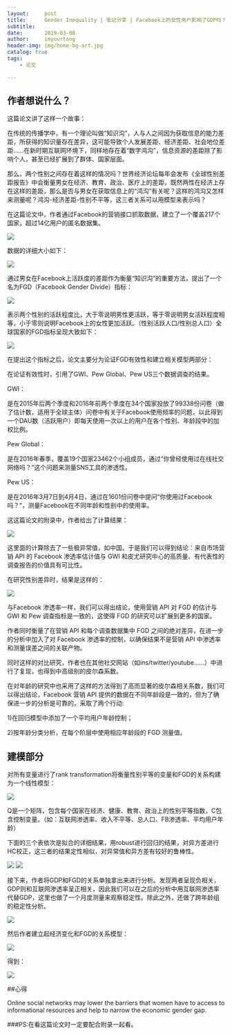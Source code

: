 ```yaml
---
layout:     post
title:      Gender Inequality | 笔记分享 | Facebook上的女性用户影响了GDP吗？
subtitle:   
date:       2019-03-08
author:     imyourtong
header-img: img/home-bg-art.jpg
catalog: true
tags:
    - 论文

---
```



## 作者想说什么？

这篇论文讲了这样一个故事：

在传统的传播学中，有一个理论叫做“知识沟”，人与人之间因为获取信息的能力差距，所获得的知识量存在差异，这可能导致个人发展差距、经济差距、社会地位差距……在新时期互联网环境下，同样地存在着“数字鸿沟”，信息资源的差距除了影响个人，甚至已经扩展到了群体、国家层面。

那么，两个性别之间存在着这样的情况吗？世界经济论坛每年会发布《全球性别差距报告》中会衡量男女在经济、教育、政治、医疗上的差距，既然两性在经济上存在这样的差距，那么是否与男女在获取信息上的“鸿沟”有关呢？这样的鸿沟又怎样来测量呢？鸿沟-经济差距-性别不平等，这三者关系可以用模型来表示吗？

在这篇论文中，作者通过Facebook的营销接口抓取数据，建立了一个覆盖217个国家，超过14亿用户的匿名数据集。

![](https://ws4.sinaimg.cn/large/006tKfTcgy1g0wvfxkgenj30dq0bujsx.jpg)

数据的详细大小如下：

![](https://ws4.sinaimg.cn/large/006tKfTcly1g0wvgx9n7oj30io048q4c.jpg)

通过男女在Facebook上活跃度的差距作为衡量“知识沟”的重要方法，提出了一个名为FGD（Facebook Gender Divide）指标：

![](https://ws1.sinaimg.cn/large/006tKfTcgy1g0wvied1jqj30d607cjrv.jpg)

表示两个性别的活跃程度比，大于零说明男性更活跃，等于零说明男女活跃程度相等，小于零则说明Facebook上的女性更加活跃。（性别活跃人口/性别总人口）全球国家的FGD指标呈现大致如下：

![](https://ws2.sinaimg.cn/large/006tKfTcgy1g0wvjp484zj30x20d6ds1.jpg)

在提出这个指标之后，论文主要分为论证FGD有效性和建立相关模型两部分：

在论证有效性时，引用了GWI、Pew Global、Pew US三个数据调查的结果。

GWI：

是在2015年后两个季度和2016年前两个季度在34个国家投放了99338份问卷（做了估计数，适用于全球主体）问卷中有关于Facebook使用频率的问题，以此得到一个DAU数（活跃用户）即每天使用一次以上的用户在各个性别、年龄段中的加权比例。

Pew Global：

是在2016年春季，覆盖19个国家23462个小组成员，通过“你曾经使用过在线社交网络吗？”这个问题来测量SNS工具的渗透性。

Pew US：

是在2016年3月7日到4月4日，通过在1601份问卷中提问“你使用过Facebook吗？”，测量Facebook在不同年龄和性别中的使用率。

这这篇论文的附录中，作者给出了计算结果：

![](https://ws4.sinaimg.cn/large/006tKfTcgy1g0wvkqel6kj30vk0s8n7k.jpg)

这里面的计算除去了一些极异常值，如中国。于是我们可以得到结论：来自市场营销 API 的 Facebook 渗透率估计值与 GWI 和皮尤研究中心的高质量、有代表性的调查报告的价值具有可比性。

在研究性别差异时，结果是这样的：

![](https://ws1.sinaimg.cn/large/006tKfTcgy1g0wvla17w1j30uu0r87dc.jpg)

与Facebook 渗透率一样，我们可以得出结论，使用营销 API 对 FGD 的估计与 GWI 和 Pew 调查指标是一致的，这使得 FGD 的研究可以扩展到更多的国家。

作者同时衡量了在营销 API 和每个调查数据集中 FGD 之间的绝对差异，在进一步的分析中加入了对 Facebook 渗透率的控制，以确保结果不是营销 API 中渗透率和测量误差之间的关联产物。

同时这样的对比研究，作者也在其他社交网站（如ins/twitter/youtube……）中进行了复现，也得到中高级别的皮尔森系数。

在对年龄的研究中也采用了这样的方法得到了高而显著的皮尔森相关系数，我们可以得出结论，Facebook 营销 API 提供的数据在不同年龄段是一致的，但为了确保进一步的分析是可靠的，采取了两个行动:

1)在回归模型中添加了一个平均用户年龄控制；

2)按年龄分类分析，在每个阶层中使用相应年龄段的 FGD 测量值。


## 建模部分

对所有变量进行了rank transformation将衡量性别平等的变量和FGD的关系构建为一个线性模型：

![](https://ws4.sinaimg.cn/large/006tKfTcgy1g0wvmjh3q4j30vo0a479e.jpg)

Q是一个矩阵，包含每个国家在经济、健康、教育、政治上的性别平等指数，C包含控制变量。（如：互联网渗透率、收入不平等、总人口、FB渗透率、平均用户年龄）

下面的三个表依次是拟合的详细结果，用robust进行回归的结果，对异方差进行HC校正，这三者的结果定性相似，对异常值和异方差有较好的鲁棒性。

![](https://ws3.sinaimg.cn/large/006tKfTcgy1g0wvnid4gkj30u00v3tnp.jpg)
![](https://ws4.sinaimg.cn/large/006tKfTcgy1g0wvnvuonyj30w00eggsz.jpg)

接下来，作者将GDP和FGD的关系单独拿出来进行分析。发现两者呈现负相关，GDP则和互联网渗透率呈正相关，因此我们可以在之后的分析中用互联网渗透率代替GDP，这里也做了一个月度测量来观察稳定性。除此之外，还做了跨年龄组的稳定性分析。

![](https://ws3.sinaimg.cn/large/006tKfTcgy1g0wvovdyqaj30vk0n8n68.jpg)

然后作者建立起经济变化和FGD的关系模型：

![](https://ws4.sinaimg.cn/large/006tKfTcgy1g0wvpku7b9j30w80c2n2g.jpg)

得到：

![](https://ws3.sinaimg.cn/large/006tKfTcgy1g0wvq2a1j8j30vm0sy14b.jpg)


##心得

Online social networks may lower the barriers that women have to access to informational resources and help to narrow the economic gender gap.

###PS:在看这篇论文时一定要配合附录一起看。

